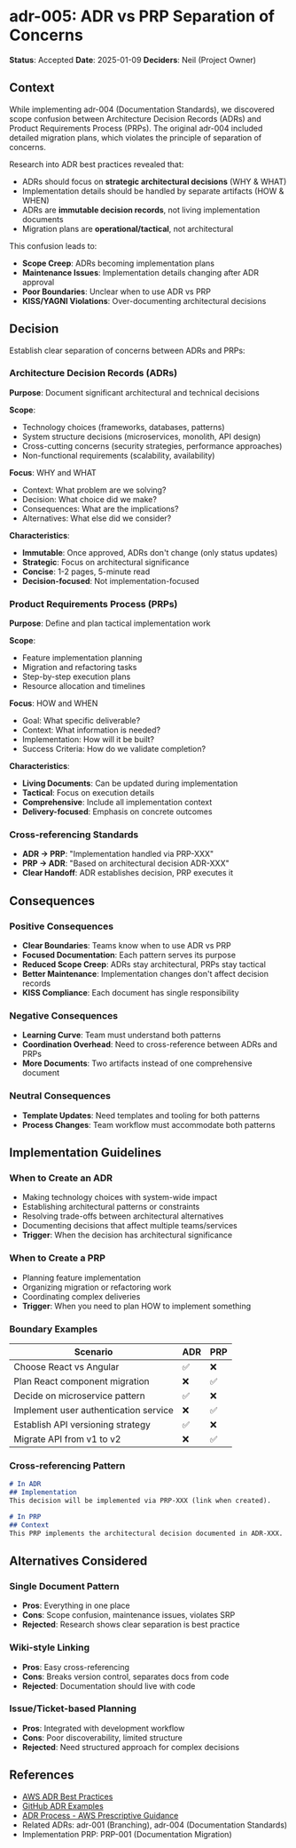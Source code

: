 # adr-005: ADR vs PRP Separation of Concerns

**Status**: Accepted
**Date**: 2025-01-09
**Deciders**: Neil (Project Owner)

## Context

While implementing adr-004 (Documentation Standards), we discovered scope confusion between Architecture Decision Records (ADRs) and Product Requirements Process (PRPs). The original adr-004 included detailed migration plans, which violates the principle of separation of concerns.

Research into ADR best practices revealed that:

- ADRs should focus on **strategic architectural decisions** (WHY & WHAT)
- Implementation details should be handled by separate artifacts (HOW & WHEN)
- ADRs are **immutable decision records**, not living implementation documents
- Migration plans are **operational/tactical**, not architectural

This confusion leads to:

- **Scope Creep**: ADRs becoming implementation plans
- **Maintenance Issues**: Implementation details changing after ADR approval
- **Poor Boundaries**: Unclear when to use ADR vs PRP
- **KISS/YAGNI Violations**: Over-documenting architectural decisions

## Decision

Establish clear separation of concerns between ADRs and PRPs:

### Architecture Decision Records (ADRs)

**Purpose**: Document significant architectural and technical decisions

**Scope**:

- Technology choices (frameworks, databases, patterns)
- System structure decisions (microservices, monolith, API design)
- Cross-cutting concerns (security strategies, performance approaches)
- Non-functional requirements (scalability, availability)

**Focus**: WHY and WHAT

- Context: What problem are we solving?
- Decision: What choice did we make?
- Consequences: What are the implications?
- Alternatives: What else did we consider?

**Characteristics**:

- **Immutable**: Once approved, ADRs don't change (only status updates)
- **Strategic**: Focus on architectural significance
- **Concise**: 1-2 pages, 5-minute read
- **Decision-focused**: Not implementation-focused

### Product Requirements Process (PRPs)

**Purpose**: Define and plan tactical implementation work

**Scope**:

- Feature implementation planning
- Migration and refactoring tasks
- Step-by-step execution plans
- Resource allocation and timelines

**Focus**: HOW and WHEN

- Goal: What specific deliverable?
- Context: What information is needed?
- Implementation: How will it be built?
- Success Criteria: How do we validate completion?

**Characteristics**:

- **Living Documents**: Can be updated during implementation
- **Tactical**: Focus on execution details
- **Comprehensive**: Include all implementation context
- **Delivery-focused**: Emphasis on concrete outcomes

### Cross-referencing Standards

- **ADR → PRP**: "Implementation handled via PRP-XXX"
- **PRP → ADR**: "Based on architectural decision ADR-XXX"
- **Clear Handoff**: ADR establishes decision, PRP executes it

## Consequences

### Positive Consequences

- **Clear Boundaries**: Teams know when to use ADR vs PRP
- **Focused Documentation**: Each pattern serves its purpose
- **Reduced Scope Creep**: ADRs stay architectural, PRPs stay tactical
- **Better Maintenance**: Implementation changes don't affect decision records
- **KISS Compliance**: Each document has single responsibility

### Negative Consequences

- **Learning Curve**: Team must understand both patterns
- **Coordination Overhead**: Need to cross-reference between ADRs and PRPs
- **More Documents**: Two artifacts instead of one comprehensive document

### Neutral Consequences

- **Template Updates**: Need templates and tooling for both patterns
- **Process Changes**: Team workflow must accommodate both patterns

## Implementation Guidelines

### When to Create an ADR

- Making technology choices with system-wide impact
- Establishing architectural patterns or constraints
- Resolving trade-offs between architectural alternatives
- Documenting decisions that affect multiple teams/services
- **Trigger**: When the decision has architectural significance

### When to Create a PRP

- Planning feature implementation
- Organizing migration or refactoring work
- Coordinating complex deliveries
- **Trigger**: When you need to plan HOW to implement something

### Boundary Examples

| Scenario | ADR | PRP |
|----------|-----|-----|
| Choose React vs Angular | ✅ | ❌ |
| Plan React component migration | ❌ | ✅ |
| Decide on microservice pattern | ✅ | ❌ |
| Implement user authentication service | ❌ | ✅ |
| Establish API versioning strategy | ✅ | ❌ |
| Migrate API from v1 to v2 | ❌ | ✅ |

### Cross-referencing Pattern

```markdown
# In ADR
## Implementation
This decision will be implemented via PRP-XXX (link when created).

# In PRP
## Context
This PRP implements the architectural decision documented in ADR-XXX.
```

## Alternatives Considered

### Single Document Pattern

- **Pros**: Everything in one place
- **Cons**: Scope confusion, maintenance issues, violates SRP
- **Rejected**: Research shows clear separation is best practice

### Wiki-style Linking

- **Pros**: Easy cross-referencing
- **Cons**: Breaks version control, separates docs from code
- **Rejected**: Documentation should live with code

### Issue/Ticket-based Planning

- **Pros**: Integrated with development workflow
- **Cons**: Poor discoverability, limited structure
- **Rejected**: Need structured approach for complex decisions

## References

- [AWS ADR Best Practices](https://aws.amazon.com/blogs/architecture/master-architecture-decision-records-adrs-best-practices-for-effective-decision-making/)
- [GitHub ADR Examples](https://github.com/joelparkerhenderson/architecture-decision-record)
- [ADR Process - AWS Prescriptive Guidance](https://docs.aws.amazon.com/prescriptive-guidance/latest/architectural-decision-records/adr-process.html)
- Related ADRs: adr-001 (Branching), adr-004 (Documentation Standards)
- Implementation PRP: PRP-001 (Documentation Migration)
